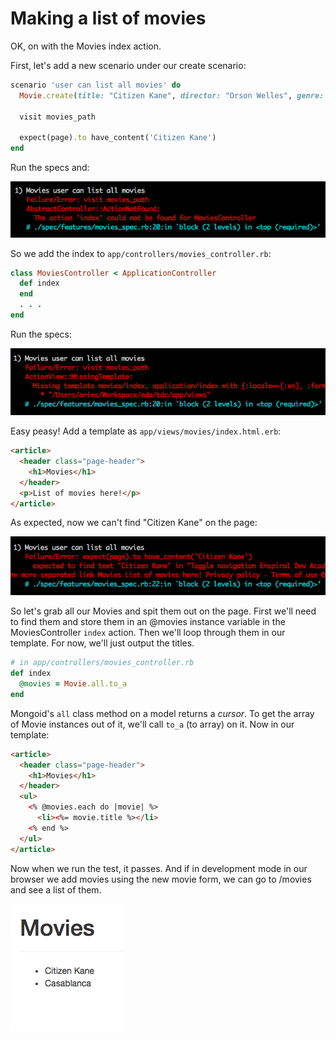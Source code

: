 # Making a list of movies

OK, on with the Movies index action.

First, let's add a new scenario under our create scenario:

```ruby
scenario 'user can list all movies' do
  Movie.create(title: "Citizen Kane", director: "Orson Welles", genre: "Drama", year: 1941)

  visit movies_path

  expect(page).to have_content('Citizen Kane')
end
```

Run the specs and:

![No movie index](/images/movie-index-not-found.png)

So we add the index to `app/controllers/movies_controller.rb`:

```ruby
class MoviesController < ApplicationController
  def index
  end
  . . .
end
```

Run the specs:

![No template](/images/no-movie-index-template.png)

Easy peasy! Add a template as `app/views/movies/index.html.erb`:

```html
<article>
  <header class="page-header">
    <h1>Movies</h1>
  </header>
  <p>List of movies here!</p>
</article>
```

As expected, now we can't find "Citizen Kane" on the page:

![No Citizen Kane!](/images/no-citizen-kane.png)

So let's grab all our Movies and spit them out on the page. First we'll need to find them and store them in an @movies instance variable in the MoviesController `index` action. Then we'll loop through them in our template. For now, we'll just output the titles.

```ruby
# in app/controllers/movies_controller.rb
def index
  @movies = Movie.all.to_a
end
```

Mongoid's `all` class method on a model returns a *cursor*. To get the array of Movie instances out of it, we'll call `to_a` (to array) on it. Now in our template:

```html
<article>
  <header class="page-header">
    <h1>Movies</h1>
  </header>
  <ul>
    <% @movies.each do |movie| %>
      <li><%= movie.title %></li>
    <% end %>
  </ul>
</article>
```

Now when we run the test, it passes. And if in development mode in our browser we add movies using the new movie form, we can go to /movies and see a list of them.

![List of movies](/images/movies-listed.png)
